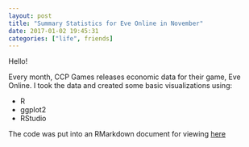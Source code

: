 ```yaml
---
layout: post
title: "Summary Statistics for Eve Online in November"
date: 2017-01-02 19:45:31
categories: ["life", friends]
---
```


Hello!


Every month, CCP Games releases economic data for their game, Eve Online. I took the data and created some basic visualizations using:<br>
- R <br>
- ggplot2 <br>
- RStudio <br>

The code was put into an RMarkdown document for viewing [here](https://github.com/Nautikus/Eve-Online-November/blob/master/Summary.md)
